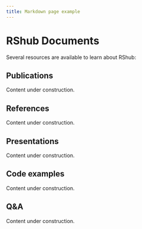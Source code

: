 ```yaml
---
title: Markdown page example
---
```


# RShub Documents

Several resources are available to learn about RShub:

## Publications

Content under construction.

## References

Content under construction.

## Presentations

Content under construction.

## Code examples

Content under construction.

## Q&A

Content under construction.
